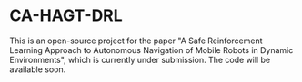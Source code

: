 # CA-HAGT-DRL
This is an open-source project for the paper "A Safe Reinforcement Learning Approach to Autonomous Navigation of Mobile Robots in Dynamic Environments", which is currently under submission. The code will be available soon.

